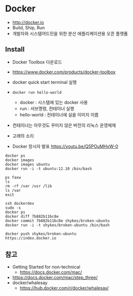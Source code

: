 # Docker

* http://docker.io
* Build, Ship, Run
* 개발자와 시스템어드민을 위한 분산 애플리케이션용 오픈 플랫폼

## Install
* Docker Toolbox 다운로드
* https://www.docker.com/products/docker-toolbox
* docker quick start terminal 실행
* `docker run hello-world`
  * docker : 시스템에 있는 docker 사용
  * run : 서브명령, 컨테이너 실행
  * hello-world : 컨테이너에 실을 이미지 이름
* 컨테이너는 아무것도 꾸미지 않은 버전의 리눅스 운영체제
* 고래의 소리

 
* Docker 창시자 발표 https://youtu.be/Q5POuMHxW-0

```
docker ps
docker images
docker images ubuntu
docker run -i -t ubuntu:12.10 /bin/bash

ps faxw
ls
rm -rf /var /usr /lib
ls /var
exit

ssh dockerdev
sudo -s
docker ps
docker diff 7b882b11bc8e
docker commit 7b882b11bc8e shykes/broken-ubuntu
docker run -i -t shykes/broken-ubuntu /bin/bash

docker push shykes/broken-ubuntu
https://index.docker.io
```

## 참고
* Getting Started for non-technical
  * https://docs.docker.com/mac/
* https://docs.docker.com/mac/step_three/
* docker/whalesay
  * https://hub.docker.com/r/docker/whalesay/